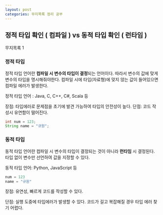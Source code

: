 ```yaml
---
layout: post
categories: 무지목록 정리 공부 
---
```


## 정적 타입 확인 ( 컴파일 ) vs 동적 타입 확인 ( 런타임 )

무지목록 1 

### 정적 타입 

정적 타입 언어란 **컴파일 시 변수의 타입이 결정**되는 언어이다. 따라서 변수의 값에 맞게 변수의 타입을 명시해줘야한다. 컴파일 시에 타입(자료형)에 맞지 않는 값이 들어있으면 컴파일 에러가 발생한다. 

정적 타입 언어 : Java, C, C++, C#, Scala 등 

장점: 타입에러로 문제점을 초기에 발견 가능하여 타입의 안전성이 높다. 
단점: 코드 작성시 유연함이 떨어진다.

```Java
int num = 123;
String name = "규원";
```

### 동적 타입

동적 타입 언어란 컴파일 시 변수의 타입이 결정되는 것이 아니라 **런타임** 시 결정된다. 
타입 없이 변수만 선언하여 값을 지정할 수 있다. 

동적 타입 언어: Python, JavaScript 등

```python
num = 123
name = "규원"
```
장점: 유연성, 빠르게 코드를 작성할 수 있다. 

단점: 실행 도중에 타입에러가 발생할 수 있다. 코드가 길고 복잡해질 경우 타입 에러 찾기 어렵다.
